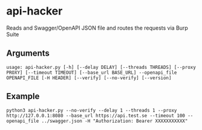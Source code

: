 # api-hacker
Reads and Swagger/OpenAPI JSON file and routes the requests via Burp Suite

## Arguments
```
usage: api-hacker.py [-h] [--delay DELAY] [--threads THREADS] [--proxy PROXY] [--timeout TIMEOUT] [--base_url BASE_URL] --openapi_file OPENAPI_FILE [-H HEADER] [--verify] [--no-verify] [--version]
```

## Example

```
python3 api-hacker.py --no-verify --delay 1 --threads 1 --proxy http://127.0.0.1:8080 --base_url https://api.test.se --timeout 100 --openapi_file ../swagger.json -H "Authorization: Bearer XXXXXXXXXXX"
```
